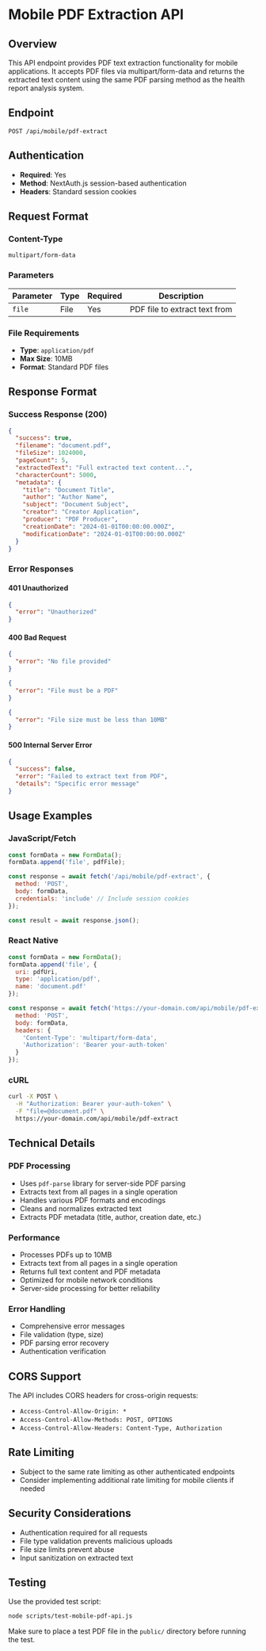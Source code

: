 # Mobile PDF Extraction API

## Overview
This API endpoint provides PDF text extraction functionality for mobile applications. It accepts PDF files via multipart/form-data and returns the extracted text content using the same PDF parsing method as the health report analysis system.

## Endpoint
```
POST /api/mobile/pdf-extract
```

## Authentication
- **Required**: Yes
- **Method**: NextAuth.js session-based authentication
- **Headers**: Standard session cookies

## Request Format

### Content-Type
```
multipart/form-data
```

### Parameters
| Parameter | Type | Required | Description |
|-----------|------|----------|-------------|
| `file` | File | Yes | PDF file to extract text from |

### File Requirements
- **Type**: `application/pdf`
- **Max Size**: 10MB
- **Format**: Standard PDF files

## Response Format

### Success Response (200)
```json
{
  "success": true,
  "filename": "document.pdf",
  "fileSize": 1024000,
  "pageCount": 5,
  "extractedText": "Full extracted text content...",
  "characterCount": 5000,
  "metadata": {
    "title": "Document Title",
    "author": "Author Name",
    "subject": "Document Subject",
    "creator": "Creator Application",
    "producer": "PDF Producer",
    "creationDate": "2024-01-01T00:00:00.000Z",
    "modificationDate": "2024-01-01T00:00:00.000Z"
  }
}
```

### Error Responses

#### 401 Unauthorized
```json
{
  "error": "Unauthorized"
}
```

#### 400 Bad Request
```json
{
  "error": "No file provided"
}
```

```json
{
  "error": "File must be a PDF"
}
```

```json
{
  "error": "File size must be less than 10MB"
}
```

#### 500 Internal Server Error
```json
{
  "success": false,
  "error": "Failed to extract text from PDF",
  "details": "Specific error message"
}
```

## Usage Examples

### JavaScript/Fetch
```javascript
const formData = new FormData();
formData.append('file', pdfFile);

const response = await fetch('/api/mobile/pdf-extract', {
  method: 'POST',
  body: formData,
  credentials: 'include' // Include session cookies
});

const result = await response.json();
```

### React Native
```javascript
const formData = new FormData();
formData.append('file', {
  uri: pdfUri,
  type: 'application/pdf',
  name: 'document.pdf'
});

const response = await fetch('https://your-domain.com/api/mobile/pdf-extract', {
  method: 'POST',
  body: formData,
  headers: {
    'Content-Type': 'multipart/form-data',
    'Authorization': 'Bearer your-auth-token'
  }
});
```

### cURL
```bash
curl -X POST \
  -H "Authorization: Bearer your-auth-token" \
  -F "file=@document.pdf" \
  https://your-domain.com/api/mobile/pdf-extract
```

## Technical Details

### PDF Processing
- Uses `pdf-parse` library for server-side PDF parsing
- Extracts text from all pages in a single operation
- Handles various PDF formats and encodings
- Cleans and normalizes extracted text
- Extracts PDF metadata (title, author, creation date, etc.)

### Performance
- Processes PDFs up to 10MB
- Extracts text from all pages in a single operation
- Returns full text content and PDF metadata
- Optimized for mobile network conditions
- Server-side processing for better reliability

### Error Handling
- Comprehensive error messages
- File validation (type, size)
- PDF parsing error recovery
- Authentication verification

## CORS Support
The API includes CORS headers for cross-origin requests:
- `Access-Control-Allow-Origin: *`
- `Access-Control-Allow-Methods: POST, OPTIONS`
- `Access-Control-Allow-Headers: Content-Type, Authorization`

## Rate Limiting
- Subject to the same rate limiting as other authenticated endpoints
- Consider implementing additional rate limiting for mobile clients if needed

## Security Considerations
- Authentication required for all requests
- File type validation prevents malicious uploads
- File size limits prevent abuse
- Input sanitization on extracted text

## Testing
Use the provided test script:
```bash
node scripts/test-mobile-pdf-api.js
```

Make sure to place a test PDF file in the `public/` directory before running the test.
